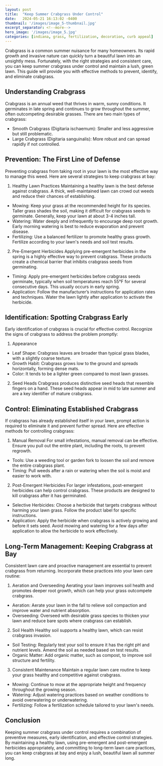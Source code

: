 ```yaml
---
layout: post
title:  "Keep Summer Crabgrass Under Control"
date:   2024-05-21 16:13:02 -0400
thumbnail: '/images/image_5-thumbnail.jpg'
excerpt_separator: <!--more-->
hero_image: '/images/image_5.jpg'
categories: [indiana, grass, fertilization, decoration, curb appeal]
---
```

Crabgrass is a common summer nuisance for many homeowners.<!--more--> Its rapid growth and invasive nature can quickly turn a beautiful lawn into an unsightly mess. Fortunately, with the right strategies and consistent care, you can keep summer crabgrass under control and maintain a lush, green lawn. This guide will provide you with effective methods to prevent, identify, and eliminate crabgrass.

## Understanding Crabgrass
Crabgrass is an annual weed that thrives in warm, sunny conditions. It germinates in late spring and continues to grow throughout the summer, often outcompeting desirable grasses. There are two main types of crabgrass:
* Smooth Crabgrass (Digitaria ischaemum): Smaller and less aggressive but still problematic.
* Large Crabgrass (Digitaria sanguinalis): More robust and can spread rapidly if not controlled.

## Prevention: The First Line of Defense
Preventing crabgrass from taking root in your lawn is the most effective way to manage this weed. Here are several strategies to keep crabgrass at bay:
1. Healthy Lawn Practices
Maintaining a healthy lawn is the best defense against crabgrass. A thick, well-maintained lawn can crowd out weeds and reduce their chances of establishing.
* Mowing: Keep your grass at the recommended height for its species. Taller grass shades the soil, making it difficult for crabgrass seeds to germinate. Generally, keep your lawn at about 3-4 inches tall.
* Watering: Water deeply and infrequently to encourage deep root growth. Early morning watering is best to reduce evaporation and prevent disease.
* Fertilizing: Use a balanced fertilizer to promote healthy grass growth. Fertilize according to your lawn's needs and soil test results.
2. Pre-Emergent Herbicides
Applying pre-emergent herbicides in the spring is a highly effective way to prevent crabgrass. These products create a chemical barrier that inhibits crabgrass seeds from germinating.
* Timing: Apply pre-emergent herbicides before crabgrass seeds germinate, typically when soil temperatures reach 55°F for several consecutive days. This usually occurs in early spring.
* Application: Follow the manufacturer’s instructions for application rates and techniques. Water the lawn lightly after application to activate the herbicide.

## Identification: Spotting Crabgrass Early
Early identification of crabgrass is crucial for effective control. Recognize the signs of crabgrass to address the problem promptly:
1. Appearance
* Leaf Shape: Crabgrass leaves are broader than typical grass blades, with a slightly coarse texture.
* Growth Habit: Crabgrass grows low to the ground and spreads horizontally, forming dense mats.
* Color: It tends to be a lighter green compared to most lawn grasses.
2. Seed Heads
Crabgrass produces distinctive seed heads that resemble fingers on a hand. These seed heads appear in mid to late summer and are a key identifier of mature crabgrass.

## Control: Eliminating Established Crabgrass
If crabgrass has already established itself in your lawn, prompt action is required to eliminate it and prevent further spread. Here are effective methods for controlling crabgrass:
1. Manual Removal
For small infestations, manual removal can be effective. Ensure you pull out the entire plant, including the roots, to prevent regrowth.
* Tools: Use a weeding tool or garden fork to loosen the soil and remove the entire crabgrass plant.
* Timing: Pull weeds after a rain or watering when the soil is moist and easier to work with.
2. Post-Emergent Herbicides
For larger infestations, post-emergent herbicides can help control crabgrass. These products are designed to kill crabgrass after it has germinated.
* Selective Herbicides: Choose a herbicide that targets crabgrass without harming your lawn grass. Follow the product label for specific instructions.
* Application: Apply the herbicide when crabgrass is actively growing and before it sets seed. Avoid mowing and watering for a few days after application to allow the herbicide to work effectively.

## Long-Term Management: Keeping Crabgrass at Bay
Consistent lawn care and proactive management are essential to prevent crabgrass from returning. Incorporate these practices into your lawn care routine:
1. Aeration and Overseeding
Aerating your lawn improves soil health and promotes deeper root growth, which can help your grass outcompete crabgrass.
* Aeration: Aerate your lawn in the fall to relieve soil compaction and improve water and nutrient absorption.
* Overseeding: Overseed with desirable grass species to thicken your lawn and reduce bare spots where crabgrass can establish.
2. Soil Health
Healthy soil supports a healthy lawn, which can resist crabgrass invasion.
* Soil Testing: Regularly test your soil to ensure it has the right pH and nutrient levels. Amend the soil as needed based on test results.
* Organic Matter: Add organic matter, such as compost, to improve soil structure and fertility.
3. Consistent Maintenance
Maintain a regular lawn care routine to keep your grass healthy and competitive against crabgrass.
* Mowing: Continue to mow at the appropriate height and frequency throughout the growing season.
* Watering: Adjust watering practices based on weather conditions to avoid overwatering or underwatering.
* Fertilizing: Follow a fertilization schedule tailored to your lawn's needs.

## Conclusion
Keeping summer crabgrass under control requires a combination of preventive measures, early identification, and effective control strategies. By maintaining a healthy lawn, using pre-emergent and post-emergent herbicides appropriately, and committing to long-term lawn care practices, you can keep crabgrass at bay and enjoy a lush, beautiful lawn all summer long.
